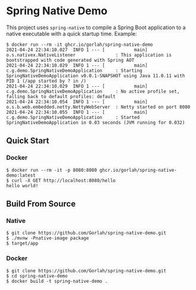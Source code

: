 # Spring Native Demo

This project uses `spring-native` to compile a Spring Boot application to a native executable with a quick startup time. Example:
```shell
$ docker run --rm -it ghcr.io/gorlah/spring-native-demo
2021-04-24 22:34:10.027  INFO 1 --- [           main] o.s.nativex.NativeListener               : This application is bootstrapped with code generated with Spring AOT
2021-04-24 22:34:10.029  INFO 1 --- [           main] c.g.demo.SpringNativeDemoApplication     : Starting SpringNativeDemoApplication v0.0.1-SNAPSHOT using Java 11.0.11 with PID 1 (/app started by ? in /)
2021-04-24 22:34:10.029  INFO 1 --- [           main] c.g.demo.SpringNativeDemoApplication     : No active profile set, falling back to default profiles: default
2021-04-24 22:34:10.054  INFO 1 --- [           main] o.s.b.web.embedded.netty.NettyWebServer  : Netty started on port 8080
2021-04-24 22:34:10.055  INFO 1 --- [           main] c.g.demo.SpringNativeDemoApplication     : Started SpringNativeDemoApplication in 0.03 seconds (JVM running for 0.032)
```

## Quick Start

### Docker

```shell
$ docker run --rm -it -p 8080:8080 ghcr.io/gorlah/spring-native-demo:latest
$ curl -X GET http://localhost:8080/hello
hello world!
```

## Build From Source

### Native
```shell
$ git clone https://github.com/Gorlah/spring-native-demo.git
$ ./mvnw -Pnative-image package
$ target/app
```

### Docker
```shell
$ git clone https://github.com/Gorlah/spring-native-demo.git
$ cd spring-native-demo
$ docker build -t spring-native-demo .
```